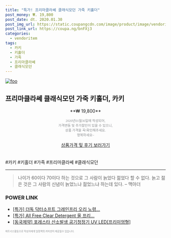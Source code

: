 ```yaml
--- 
title: "특가! 프리마클라쎄 클래식모던 가죽 키홀더" 
post_money: ₩. 19,800 
post_date: dt. 2020.01.30 
post_img_url: https://static.coupangcdn.com/image/product/image/vendoritem/2018/12/10/3054973443/f5d5982d-dca2-4df5-a8a7-5f6b1799c58a.jpg 
post_link_url: https://coupa.ng/bnFXj3 
categories: 
  - vendoritem 
tags: 
  - 카키 
  - 키홀더 
  - 가죽 
  - 프리마클라쎄 
  - 클래식모던 
--- 
```

[![foo](https://static.coupangcdn.com/image/product/image/vendoritem/2018/12/10/3054973443/f5d5982d-dca2-4df5-a8a7-5f6b1799c58a.jpg)](https://coupa.ng/bnFXj3) 

## 프리마클라쎄 클래식모던 가죽 키홀더, 카키 
<p style="text-align: center;">**₩ 19,800**</p> 
<p style="text-align: center;"><span style="color: #898c8f; font-family: Georgia,Times,serif; font-size: 0.75em;">2020년01월30일에 작성되어, <br>가격변동 및 추가할인이 있을 수 있으니,<br> 상품 가격을 꼭!확인해주세요.<br>행복하세요~</span> 
</p>	 
<div markdown="0" style="text-align: center;"><a href="https://coupa.ng/bnFXj3" class="btn btn--success">상품가격 및 후기 보러가기</a></div> 
<br><br> 
  #카키 #키홀더 #가죽 #프리마클라쎄 #클래식모던 
<hr> 

> 나이가 60이다 70이다 하는 것으로 그 사람이 늙었다 젊었다 할 수 없다. 늙고 젊은 것은 그 사람의 신념이 늙었느냐 젊었느냐 하는데 있다. – 맥아더 


### POWER LINK

* <a href="https://blog.naver.com/santokki14/221788753609" target="_blank">[특가] 더독 닥터소프트 그레인프리 오리 노령...</a>
* <a href="https://blog.naver.com/santokki14/221788586435" target="_blank">[특가] All Free Clear Detergent 올 프리...</a>
* <a href="https://blog.naver.com/fasyy4321/221789705048" target="_blank">[동국제약] 포레스타 산소발생 공기청정기 UV LED[프리미엄형]</a>

<span style="color: #898c8f; font-family: Georgia,Times,serif; font-size: 0.55em;">파트너스활동으로 작성자에게 일정액의 커미션이 제공될수 있습니다.</span> 
